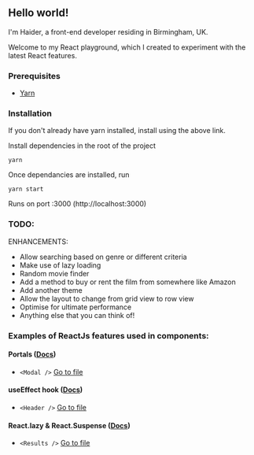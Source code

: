 ## Hello world!
I'm Haider, a front-end developer residing in Birmingham, UK.

Welcome to my React playground, which I created to experiment with the latest React features. 

### Prerequisites
- [Yarn](https://yarnpkg.com/en/docs/install)

### Installation
If you don't already have yarn installed, install using the above link.

Install dependencies in the root of the project

`yarn`

Once dependancies are installed, run

`yarn start`

Runs on port :3000 (http://localhost:3000)

### TODO:



ENHANCEMENTS:
- Allow searching based on genre or different criteria 
- Make use of lazy loading 
- Random movie finder 
- Add a method to buy or rent the film from somewhere like Amazon 
- Add another theme 
- Allow the layout to change from grid view to row view 
- Optimise for ultimate performance 
- Anything else that you can think of!


### Examples of ReactJs features used in components:

#### Portals ([Docs](https://reactjs.org/docs/portals.html))
-  `<Modal />` [Go to file](./src/components/Modal/Modal.tsx)


#### useEffect hook ([Docs](https://reactjs.org/docs/hooks-reference.html#useeffect))
- `<Header />` [Go to file](./src/components/Header/Header.tsx)

#### React.lazy & React.Suspense ([Docs](https://reactjs.org/docs/react-api.html#reactlazy))
- `<Results />` [Go to file](./src/views/Results/Results.tsx)
